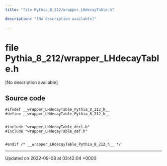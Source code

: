 ```yaml
---
title: "file Pythia_8_212/wrapper_LHdecayTable.h"

description: "[No description available]"

---
```


# file Pythia_8_212/wrapper_LHdecayTable.h

[No description available]




## Source code

```
#ifndef __wrapper_LHdecayTable_Pythia_8_212_h__
#define __wrapper_LHdecayTable_Pythia_8_212_h__


#include "wrapper_LHdecayTable_decl.h"
#include "wrapper_LHdecayTable_def.h"


#endif /* __wrapper_LHdecayTable_Pythia_8_212_h__ */
```


-------------------------------

Updated on 2022-09-08 at 03:42:04 +0000
